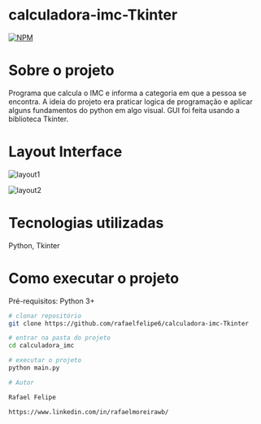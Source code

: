 # calculadora-imc-Tkinter
[![NPM](https://img.shields.io/npm/l/react)](https://github.com/rafaelfelipe6/calculadora-imc-Tkinter/blob/main/LICENSE) 

# Sobre o projeto

Programa que calcula o IMC e informa a categoria em que a pessoa se encontra. A ideia do projeto era praticar logica de programação e aplicar alguns fundamentos do python em algo visual. GUI foi feita usando a biblioteca Tkinter.

# Layout Interface
![layout1](https://user-images.githubusercontent.com/111428533/217621333-639492b1-fe77-4cfb-9ef3-1a2ac900ec41.png)

![layout2](https://user-images.githubusercontent.com/111428533/217621542-bc2308e6-cda2-42d9-a411-39bb51333fb5.png)

# Tecnologias utilizadas
Python, Tkinter

# Como executar o projeto

Pré-requisitos: Python 3+

```bash
# clonar repositório
git clone https://github.com/rafaelfelipe6/calculadora-imc-Tkinter

# entrar na pasta do projeto
cd calculadora_imc

# executar o projeto
python main.py

# Autor

Rafael Felipe

https://www.linkedin.com/in/rafaelmoreirawb/
